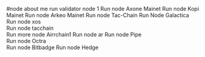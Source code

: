 #node about me
run validator node 1
Run node Axone Mainet
Run node Kopi Mainet 
Run node Arkeo Mainet
Run node Tac-Chain
Run Node Galactica 
Run node xos   
Run node tacchain    
Run more node Airrchain1 
Run node ar
Run node Pipe   
Run node Octra  
Run node Bitbadge 
Run node Hedge  
  
 
